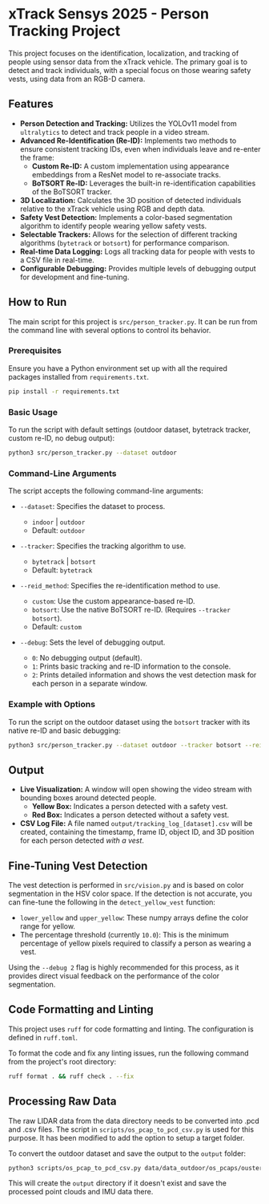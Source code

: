 # xTrack Sensys 2025 - Person Tracking Project

This project focuses on the identification, localization, and tracking of people using sensor data from the xTrack vehicle. The primary goal is to detect and track individuals, with a special focus on those wearing safety vests, using data from an RGB-D camera.

## Features

- **Person Detection and Tracking:** Utilizes the YOLOv11 model from `ultralytics` to detect and track people in a video stream.
- **Advanced Re-Identification (Re-ID):** Implements two methods to ensure consistent tracking IDs, even when individuals leave and re-enter the frame:
  - **Custom Re-ID:** A custom implementation using appearance embeddings from a ResNet model to re-associate tracks.
  - **BoTSORT Re-ID:** Leverages the built-in re-identification capabilities of the BoTSORT tracker.
- **3D Localization:** Calculates the 3D position of detected individuals relative to the xTrack vehicle using RGB and depth data.
- **Safety Vest Detection:** Implements a color-based segmentation algorithm to identify people wearing yellow safety vests.
- **Selectable Trackers:** Allows for the selection of different tracking algorithms (`bytetrack` or `botsort`) for performance comparison.
- **Real-time Data Logging:** Logs all tracking data for people with vests to a CSV file in real-time.
- **Configurable Debugging:** Provides multiple levels of debugging output for development and fine-tuning.

## How to Run

The main script for this project is `src/person_tracker.py`. It can be run from the command line with several options to control its behavior.

### Prerequisites

Ensure you have a Python environment set up with all the required packages installed from `requirements.txt`.

```bash
pip install -r requirements.txt
```

### Basic Usage

To run the script with default settings (outdoor dataset, bytetrack tracker, custom re-ID, no debug output):
```bash
python3 src/person_tracker.py --dataset outdoor
```

### Command-Line Arguments

The script accepts the following command-line arguments:

- `--dataset`: Specifies the dataset to process.
  - `indoor` | `outdoor`
  - Default: `outdoor`

- `--tracker`: Specifies the tracking algorithm to use.
  - `bytetrack` | `botsort`
  - Default: `bytetrack`

- `--reid_method`: Specifies the re-identification method to use.
  - `custom`: Use the custom appearance-based re-ID.
  - `botsort`: Use the native BoTSORT re-ID. (Requires `--tracker botsort`).
  - Default: `custom`

- `--debug`: Sets the level of debugging output.
  - `0`: No debugging output (default).
  - `1`: Prints basic tracking and re-ID information to the console.
  - `2`: Prints detailed information and shows the vest detection mask for each person in a separate window.

### Example with Options

To run the script on the outdoor dataset using the `botsort` tracker with its native re-ID and basic debugging:
```bash
python3 src/person_tracker.py --dataset outdoor --tracker botsort --reid_method botsort --debug 1
```

## Output

- **Live Visualization:** A window will open showing the video stream with bounding boxes around detected people.
  - **Yellow Box:** Indicates a person detected with a safety vest.
  - **Red Box:** Indicates a person detected without a safety vest.
- **CSV Log File:** A file named `output/tracking_log_[dataset].csv` will be created, containing the timestamp, frame ID, object ID, and 3D position for each person detected *with a vest*.

## Fine-Tuning Vest Detection

The vest detection is performed in `src/vision.py` and is based on color segmentation in the HSV color space. If the detection is not accurate, you can fine-tune the following in the `detect_yellow_vest` function:
- `lower_yellow` and `upper_yellow`: These numpy arrays define the color range for yellow.
- The percentage threshold (currently `10.0`): This is the minimum percentage of yellow pixels required to classify a person as wearing a vest.

Using the `--debug 2` flag is highly recommended for this process, as it provides direct visual feedback on the performance of the color segmentation.

## Code Formatting and Linting

This project uses `ruff` for code formatting and linting. The configuration is defined in `ruff.toml`.

To format the code and fix any linting issues, run the following command from the project's root directory:
```bash
ruff format . && ruff check . --fix
```

## Processing Raw Data

The raw LIDAR data from the data directory needs to be converted into .pcd and .csv files. The script in `scripts/os_pcap_to_pcd_csv.py` is used for this purpose. It has been modified to add the option to setup a target folder.

To convert the outdoor dataset and save the output to the `output` folder:

```bash
python3 scripts/os_pcap_to_pcd_csv.py data/data_outdoor/os_pcaps/ouster_20250604074152.pcap -o output/
```

This will create the `output` directory if it doesn't exist and save the processed point clouds and IMU data there.
